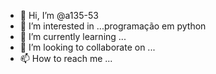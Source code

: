 - 👋 Hi, I’m @a135-53
- 👀 I’m interested in ...programação em python
- 🌱 I’m currently learning ...
- 💞️ I’m looking to collaborate on ...
- 📫 How to reach me ...

<!---
a135-53/a135-53 is a ✨ special ✨ repository because its `README.md` (this file) appears on your GitHub profile.
You can click the Preview link to take a look at your changes.
--->
